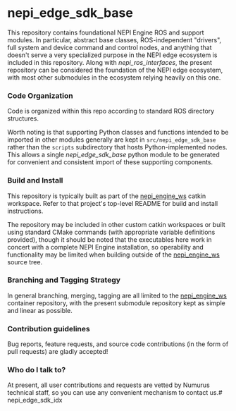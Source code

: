 <!--
Copyright (c) 2024 Numurus, LLC <https://www.numurus.com>.

This file is part of nepi-engine
(see https://github.com/nepi-engine).

License: 3-clause BSD, see https://opensource.org/licenses/BSD-3-Clause
-->
# nepi_edge_sdk_base
This repository contains foundational NEPI Engine ROS and support modules. In particular, abstract base classes, ROS-independent "drivers", full system and device command and control nodes, and anything that doesn't serve a very specialized purpose in the NEPI edge ecosystem is included in this repository. Along with _nepi_ros_interfaces_, the present repository can be considered the foundation of the NEPI edge ecosystem, with most other submodules in the ecosystem relying heavily on this one.

### Code Organization ###
Code is organized within this repo according to standard ROS directory structures.

Worth noting is that supporting Python classes and functions intended to be imported in other modules generally are kept in `src/nepi_edge_sdk_base` rather than the `scripts` subdirectory that hosts Python-implemented nodes. This allows a single _nepi_edge_sdk_base_ python module to be generated for convenient and consistent import of these supporting components.

### Build and Install ###
This repository is typically built as part of the [nepi_engine_ws](https://github.com/nepi-engine/nepi_engine_ws) catkin workspace. Refer to that project's top-level README for build and install instructions.

The repository may be included in other custom catkin workspaces or built using standard CMake commands (with appropriate variable definitions provided), though it should be noted that the executables here work in concert with a complete NEPI Engine installation, so operability and functionality may be limited when building outside of the [nepi_engine_ws](https://github.com/nepi-engine/nepi_engine_ws) source tree.

### Branching and Tagging Strategy ###
In general branching, merging, tagging are all limited to the [nepi_engine_ws](https://github.com/nepi-engine/nepi_engine_ws) container repository, with the present submodule repository kept as simple and linear as possible.

### Contribution guidelines ###
Bug reports, feature requests, and source code contributions (in the form of pull requests) are gladly accepted!

### Who do I talk to? ###
At present, all user contributions and requests are vetted by Numurus technical staff, so you can use any convenient mechanism to contact us.# nepi_edge_sdk_idx
